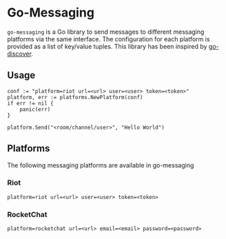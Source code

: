 
# Go-Messaging

`go-messaging` is a Go library to send messages to different messaging platforms via the same interface. The configuration for each platform is provided as a list of key/value tuples. This library has been inspired by [go-discover](https://github.com/hashicorp/go-discover).

## Usage

```
conf := "platform=riot url=<url> user=<user> token=<token>"
platform, err := platforms.NewPlatform(conf)
if err != nil {
	panic(err)
}

platform.Send("<room/channel/user>", "Hello World")
```

## Platforms

The following messaging platforms are available in go-messaging

### Riot

```
platform=riot url=<url> user=<user> token=<token>
```

### RocketChat

```
platform=rocketchat url=<url> email=<email> password=<password>
```
